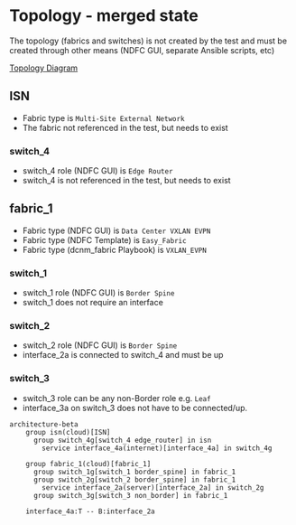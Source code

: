 # Topology - merged state

The topology (fabrics and switches) is not created by the test and must be
created through other means (NDFC GUI, separate Ansible scripts, etc)

[Topology Diagram](merged.mermaid)

## ISN

- Fabric type is `Multi-Site External Network`
- The fabric not referenced in the test, but needs to exist

### switch_4

- switch_4 role (NDFC GUI) is `Edge Router`
- switch_4 is not referenced in the test, but needs to exist

## fabric_1

- Fabric type (NDFC GUI) is `Data Center VXLAN EVPN`
- Fabric type (NDFC Template) is `Easy_Fabric`
- Fabric type (dcnm_fabric Playbook) is `VXLAN_EVPN`

### switch_1

- switch_1 role (NDFC GUI) is `Border Spine`
- switch_1 does not require an interface

### switch_2

- switch_2 role (NDFC GUI) is `Border Spine`
- interface_2a is connected to switch_4 and must be up

### switch_3

- switch_3 role can be any non-Border role e.g. `Leaf`
- interface_3a on switch_3 does not have to be connected/up.

```mermaid
architecture-beta
    group isn(cloud)[ISN]
      group switch_4g[switch_4 edge_router] in isn
        service interface_4a(internet)[interface_4a] in switch_4g

    group fabric_1(cloud)[fabric_1]
      group switch_1g[switch_1 border_spine] in fabric_1
      group switch_2g[switch_2 border_spine] in fabric_1
        service interface_2a(server)[interface_2a] in switch_2g
      group switch_3g[switch_3 non_border] in fabric_1

    interface_4a:T -- B:interface_2a
```

